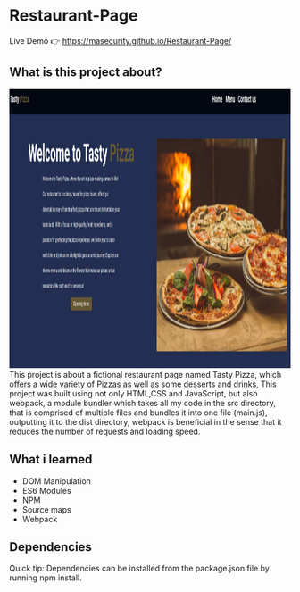 # Restaurant-Page
Live Demo &#128073; https://masecurity.github.io/Restaurant-Page/
## What is this project about?
<img src="./src/images/design.png" width="auto" height="500px">
<br>
This project is about a fictional restaurant page named Tasty Pizza, which offers a wide variety of Pizzas as well as some desserts and drinks, This project was built using not only HTML,CSS and JavaScript, but also webpack, a module bundler which takes all my code in the src directory, that is comprised of multiple files and bundles it into one file (main.js), outputting it to the dist directory, webpack is beneficial in the sense that it reduces the number of requests and loading speed.

## What i learned
- DOM Manipulation
- ES6 Modules
- NPM
- Source maps
- Webpack
## Dependencies
Quick tip: Dependencies can be installed from the package.json file by running npm install.